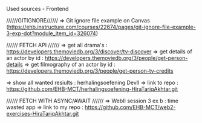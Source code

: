 Used sources - Frontend

//////GITIGNORE//////
=> Git ignore file example on Canvas
(https://ehb.instructure.com/courses/22674/pages/git-ignore-file-example-3-exp-dot?module_item_id=326074)

////// FETCH API //////
=> get all drama's : https://developers.themoviedb.org/3/discover/tv-discover
=> get details of an actor by id : https://developers.themoviedb.org/3/people/get-person-details
=> get filmography of an actor by id : https://developers.themoviedb.org/3/people/get-person-tv-credits

=> show all wanted resiults : herhalingsoefening DevII
    => link to repo : https://github.com/EHB-MCT/herhalingsoefening-HiraTariqAkhtar.git


////// FETCH WITH ASYNC/AWAIT //////
=> WebII session 3 ex b : time wasted app
=> link to my repo : https://github.com/EHB-MCT/web2-exercises-HiraTariqAkhtar.git